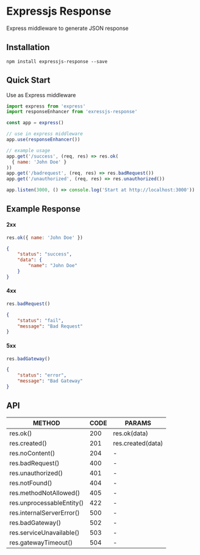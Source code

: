 # Expressjs Response #
Express middleware to generate JSON response

## Installation ##
```
npm install expressjs-response --save
```

## Quick Start ##
Use as Express middleware
```js
import express from 'express'
import responseEnhancer from 'exressjs-response'

const app = express()

// use in express middleware
app.use(responseEnhancer())

// example usage
app.get('/success', (req, res) => res.ok(
  { name: 'John Doe' }
))
app.get('/badrequest', (req, res) => res.badRequest())
app.get('/unauthorized', (req, res) => res.unauthorized())

app.listen(3000, () => console.log('Start at http://localhost:3000'))
```

## Example Response ##
#### 2xx ####
```js
res.ok({ name: 'John Doe' })
```
```json
{
    "status": "success",
    "data": {
        "name": "John Doe"
    }
}
```
#### 4xx ####
```js
res.badRequest()
```
```json
{
    "status": "fail",
    "message": "Bad Request"
}
```
#### 5xx ####
```js
res.badGateway()
```
```json
{
    "status": "error",
    "message": "Bad Gateway"
}
```

## API ##
|         METHOD                | CODE |       PARAMS      |
|-------------------------------|------|-------------------|
| res.ok()                      | 200  | res.ok(data)      |
| res.created()                 | 201  | res.created(data) |
| res.noContent()               | 204  |         -         |
| res.badRequest()              | 400  |         -         |
| res.unauthorized()            | 401  |         -         |
| res.notFound()                | 404  |         -         |
| res.methodNotAllowed()        | 405  |         -         |
| res.unprocessableEntity()     | 422  |         -         |
| res.internalServerError()     | 500  |         -         |
| res.badGateway()              | 502  |         -         |
| res.serviceUnavailable()      | 503  |         -         |
| res.gatewayTimeout()          | 504  |         -         |
